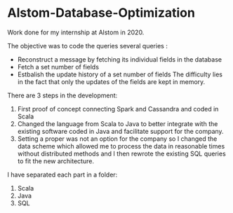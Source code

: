 # Alstom-Database-Optimization

Work done for my internship at Alstom in 2020.

The objective was to code the queries several queries :
- Reconstruct a message by fetching its individual fields in the database
- Fetch a set number of fields
- Estbalish the update history of a set number of fields
The difficulty lies in the fact that only the updates of the fields are kept in memory.

There are 3 steps in the development:
1. First proof of concept connecting Spark and Cassandra and coded in Scala
2. Changed the language from Scala to Java to better integrate with the existing software coded in Java and facilitate support for the company.
3. Setting a proper was not an option for the company so I changed the data scheme which allowed me to process the data in reasonable times without distributed methods and I then rewrote the existing SQL queries to  fit the new architecture.

I have separated each part in a folder:
1. Scala
2. Java
3. SQL
